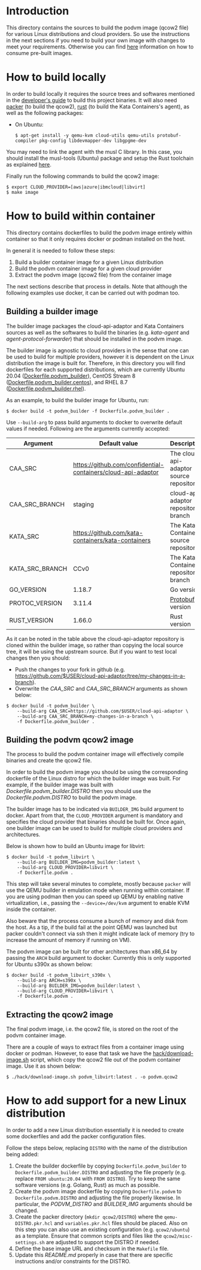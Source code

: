 # Introduction

This directory contains the sources to build the podvm image (qcow2 file) for various Linux distributions and cloud providers. So use
the instructions in the next sections if you need to build your own image with changes to meet your requirements. Otherwise you can
find [here](../docs/consuming-prebuilt-podvm-images.md) information on how to consume pre-built images.

# How to build locally

In order to build locally it requires the source trees and softwares mentioned in the [developer's guide](../docs/DEVELOPMENT.md) to build this project binaries. It will also need [packer](https://www.packer.io/) (to build the qcow2), [rust](https://www.rust-lang.org/tools/install) (to build the Kata Containers's agent), as well as the following packages:

* On Ubuntu:

  ```$ apt-get install -y qemu-kvm cloud-utils qemu-utils protobuf-compiler pkg-config libdevmapper-dev libgpgme-dev```

You may need to link the agent with the musl C library. In this case, you should install the musl-tools (Ubuntu) package and setup the Rust toolchain as explained [here](https://github.com/kata-containers/kata-containers/blob/CCv0/src/agent/README.md#build-with-musl).

Finally run the following commands to build the qcow2 image:

```
$ export CLOUD_PROVIDER=[aws|azure|ibmcloud|libvirt]
$ make image
```

# How to build within container

This directory contains dockerfiles to build the podvm image entirely within container so that it only requires docker or podman installed on the host.

In general it is needed to follow these steps:

1. Build a builder container image for a given Linux distribution
1. Build the podvm container image for a given cloud provider
1. Extract the podvm image (qcow2 file) from the container image

The next sections describe that process in details. Note that although the following examples use docker, it can be carried out with podman too.

## Building a builder image

The builder image packages the cloud-api-adaptor and Kata Containers sources as well as the softwares to build
the binaries (e.g. *kata-agent* and *agent-protocol-forwarder*) that should be installed in the podvm image.

The builder image is agnostic to cloud providers in the sense that one can be used to build for multiple providers, however it is
dependent on the Linux distribution the image is built for. Therefore, in this directory you will find dockerfiles for each supported distributions, which are currently Ubuntu 20.04 ([Dockerfile.podvm_builder](./Dockerfile.podvm_builder)), CentOS Stream 8 ([Dockerfile.podvm_builder.centos](./Dockerfile.podvm_builder.centos)), and RHEL 8.7 ([Dockerfile.podvm_builder.rhel](./Dockerfile.podvm_builder.rhel)).

As an example, to build the builder image for Ubuntu, run:

```
$ docker build -t podvm_builder -f Dockerfile.podvm_builder .
```

Use `--build-arg` to pass build arguments to docker to overwrite default values if needed. Following are the arguments
currently accepted:

|Argument|Default value|Description|
|--------|-------------|-----------|
|CAA\_SRC |https://github.com/confidential-containers/cloud-api-adaptor | The cloud-api-adaptor source repository |
|CAA\_SRC\_BRANCH|staging| cloud-api-adaptor repository branch |
|KATA\_SRC | https://github.com/kata-containers/kata-containers | The Kata Containers source repository |
|KATA\_SRC\_BRANCH | CCv0 | The Kata Containers repository branch |
|GO\_VERSION | 1.18.7 | Go version |
|PROTOC\_VERSION | 3.11.4 | [Protobuf](https://github.com/protocolbuffers/protobuf) version |
|RUST\_VERSION | 1.66.0 | Rust version |

As it can be noted in the table above the cloud-api-adaptor repository is cloned within the builder image, so rather than
copying the local source tree, it will be using the upstream source. But if you want to test local changes then you should:

* Push the changes to your fork in github (e.g. https://github.com/$USER/cloud-api-adaptor/tree/my-changes-in-a-branch).
* Overwrite the *CAA_SRC* and *CAA_SRC_BRANCH* arguments as shown below:

```
$ docker build -t podvm_builder \
	--build-arg CAA_SRC=https://github.com/$USER/cloud-api-adaptor \
	--build-arg CAA_SRC_BRANCH=my-changes-in-a-branch \
	-f Dockerfile.podvm_builder .
```

## Building the podvm qcow2 image

The process to build the podvm container image will effectively compile binaries and create the qcow2 file.

In order to build the podvm image you should be using the corresponding dockerfile of the Linux distro for which the builder image was built. For example, if the builder image was built with *Dockerfile.podvm_builder.DISTRO* then you should use the *Dockerfile.podvm.DISTRO* to build the podvm image.

The builder image has to be indicated via `BUILDER_IMG` build argument to docker. Apart from that, the `CLOUD_PROVIDER` argument is mandatory and specifies the cloud provider that binaries should be built for. Once again, one builder image can be used to build for multiple
cloud providers and architectures.

Below is shown how to build an Ubuntu image for libvirt:

```
$ docker build -t podvm_libvirt \
	--build-arg BUILDER_IMG=podvm_builder:latest \
	--build-arg CLOUD_PROVIDER=libvirt \
	-f Dockerfile.podvm .
```

This step will take several minutes to complete, mostly because `packer` will use the QEMU builder in emulation mode when running within container. If you are using podman then you can speed up QEMU by enabling native virtualization, i.e., passing the `--device=/dev/kvm` argument to enable KVM inside the container.

Also beware that the process consume a bunch of memory and disk from the host. As a tip, if the build fail at the point QEMU was launched but packer couldn't connect via ssh then it might indicate lack of memory (try to increase the amount of memory if running on VM).

The podvm image can be built for other architectures than x86\_64 by passing the `ARCH` build argument to docker. Currently this is only supported for Ubuntu s390x as shown below:

```
$ docker build -t podvm_libvirt_s390x \
	--build-arg ARCH=s390x \
	--build-arg BUILDER_IMG=podvm_builder:latest \
	--build-arg CLOUD_PROVIDER=libvirt \
	-f Dockerfile.podvm .
```

## Extracting the qcow2 image

The final podvm image, i.e. the qcow2 file, is stored on the root of the podvm container image.

There are a couple of ways to extract files from a container image using docker or podman. However, to ease that task
we have the [hack/download-image.sh](hack/download-image.sh) script, which copy the qcow2 file out of the podvm
container image. Use it as shown below:

```
$ ./hack/download-image.sh podvm_libvirt:latest . -o podvm.qcow2
```

# How to add support for a new Linux distribution

In order to add a new Linux distribution essentially it is needed to create some dockerfiles and add the packer configuration files.

Follow the steps below, replacing `DISTRO` with the name of the distribution being added:

1. Create the builder dockerfile by copying `Dockerfile.podvm_builder` to `Dockerfile.podvm_builder.DISTRO` and
   adjusting the file properly (e.g. replace `FROM ubuntu:20.04` with `FROM DISTRO`). Try to keep the same
   software versions (e.g. Golang, Rust) as much as possible.
1. Create the podvm image dockerfile by copying `Dockerfile.podvm` to `Dockerfile.podvm.DISTRO` and adjusting the file
   properly likewise. In particular, the *PODVM_DISTRO* and *BUILDER_IMG* arguments should be changed.
1. Create the packer directory (`mkdir qcow2/DISTRO`) where the `qemu-DISTRO.pkr.hcl` and `variables.pkr.hcl` files should be placed. Also on this step you can also use an existing configuration (e.g. `qcow2/ubuntu`) as a template. Ensure that common scripts and files like the `qcow2/misc-settings.sh` are adjusted to support the DISTRO if needed.
1. Define the base image URL and checksum in the `Makefile` file.
1. Update this *README.md* properly in case that there are specific instructions and/or constraints for the DISTRO.

